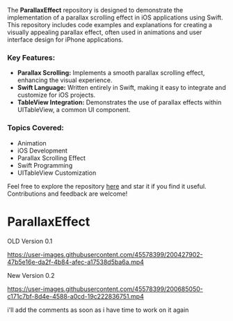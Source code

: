 The **ParallaxEffect** repository is designed to demonstrate the implementation of a parallax scrolling effect in iOS applications using Swift. This repository includes code examples and explanations for creating a visually appealing parallax effect, often used in animations and user interface design for iPhone applications.

### Key Features:
- **Parallax Scrolling:** Implements a smooth parallax scrolling effect, enhancing the visual experience.
- **Swift Language:** Written entirely in Swift, making it easy to integrate and customize for iOS projects.
- **TableView Integration:** Demonstrates the use of parallax effects within UITableView, a common UI component.

### Topics Covered:
- Animation
- iOS Development
- Parallax Scrolling Effect
- Swift Programming
- UITableView Customization

Feel free to explore the repository [here](https://github.com/muhammadahmad665/ParallaxEffect) and star it if you find it useful. Contributions and feedback are welcome!


# ParallaxEffect

OLD Version 0.1

https://user-images.githubusercontent.com/45578399/200427902-47b5e16e-da2f-4b84-afec-a17538d5ba6a.mp4


New Version 0.2

https://user-images.githubusercontent.com/45578399/200685050-c171c7bf-8d4e-4588-a0cd-19c222836751.mp4

i'll add the comments as soon as i have time to work on it again
